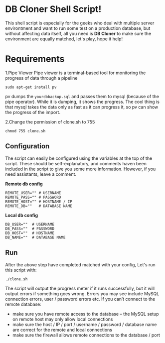 # DB Cloner Shell Script!

This shell script is especially for the geeks who deal with multiple server environtment and want to run some test on a production database, but without affecting data itself, all you need is **DB Cloner** to make sure the environment are equally matched, let's play, hope it help!


# Requirements
1.Pipe Viewer
Pipe viewer is a terminal-based tool for monitoring the progress of data through a pipeline

    sudo apt-get install pv

pv dumps the `yourdbbackup.sql` and passes them to mysql (because of the pipe operator). While it is dumping, it shows the progress. The cool thing is that mysql takes the data only as fast as it can progress it, so pv can show the progress of the import.

2.Change the permission of clone.sh to 755

    chmod 755 clone.sh

## Configuration
The script can easily be configured using the variables at the top of the script. These should be self-explanatory, and comments haven been included in the script to give you some more information. However, if you need assistants, leave a comment.

**Remote db config**

    REMOTE_USER="" # USERNAME
    REMOTE_PASS="" # PASSWORD
    REMOTE_HOST="" # HOSTNAME / IP
    REMOTE_DB=""   # DATABASE NAME

**Local db config**

    DB_USER=""  # USERNAME
    DB_PASS=""  # PASSWORD
    DB_HOST=""  # HOSTNAME
    DB_NAME=""  # DATABASE NAME
    
## Run

After the above step have completed matched with your config, 
Let's run this script with:

    ./clone.sh

The script will output the progress meter if it runs successfully, but it will output errors if something goes wrong. Errors you may see include MySQL connection errors, user / password errors etc. If you can’t connect to the remote database:

-   make sure you have remote access to the database – the MySQL setup on remote host may only allow local connections
-   make sure the host / IP / port / username / password / database name are correct for the remote and local connections
-   make sure the firewall allows remote connections to the database / port
